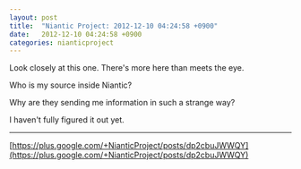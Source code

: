 ```yaml
---
layout: post
title:  "Niantic Project: 2012-12-10 04:24:58 +0900"
date:   2012-12-10 04:24:58 +0900
categories: nianticproject
---
```

Look closely at this one. There's more here than meets the eye.

Who is my source inside Niantic? 

Why are they sending me information in such a strange way? 

I haven't fully figured it out yet. 
- - -
[https://plus.google.com/+NianticProject/posts/dp2cbuJWWQY](https://plus.google.com/+NianticProject/posts/dp2cbuJWWQY)
